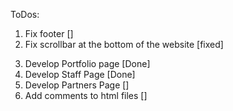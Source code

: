 ToDos:

1. Fix footer []
2. Fix scrollbar at the bottom of the website [fixed]
<!-- START WITH SASS AFTER THIS -->

3. Develop Portfolio page [Done]
4. Develop Staff Page [Done]
5. Develop Partners Page []
6. Add comments to html files []